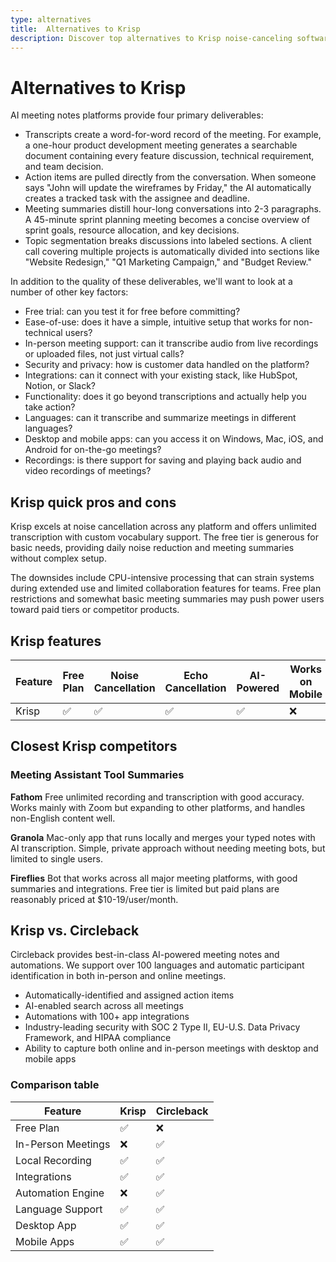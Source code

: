 ```yaml
---
type: alternatives
title:  Alternatives to Krisp  
description: Discover top alternatives to Krisp noise-canceling software and compare features with Circleback to find the best audio enhancement solution for your needs.
---
```


# Alternatives to Krisp    
AI meeting notes platforms provide four primary deliverables:  
  
* Transcripts create a word-for-word record of the meeting. For example, a one-hour product development meeting generates a searchable document containing every feature discussion, technical requirement, and team decision.  
* Action items are pulled directly from the conversation. When someone says "John will update the wireframes by Friday," the AI automatically creates a tracked task with the assignee and deadline.  
* Meeting summaries distill hour-long conversations into 2-3 paragraphs. A 45-minute sprint planning meeting becomes a concise overview of sprint goals, resource allocation, and key decisions.  
* Topic segmentation breaks discussions into labeled sections. A client call covering multiple projects is automatically divided into sections like "Website Redesign," "Q1 Marketing Campaign," and "Budget Review."  
  
In addition to the quality of these deliverables, we'll want to look at a number of other key factors:  
  
* Free trial: can you test it for free before committing?  
* Ease-of-use: does it have a simple, intuitive setup that works for non-technical users?  
* In-person meeting support: can it transcribe audio from live recordings or uploaded files, not just virtual calls?  
* Security and privacy: how is customer data handled on the platform?  
* Integrations: can it connect with your existing stack, like HubSpot, Notion, or Slack?  
* Functionality: does it go beyond transcriptions and actually help you take action?  
* Languages: can it transcribe and summarize meetings in different languages?  
* Desktop and mobile apps: can you access it on Windows, Mac, iOS, and Android for on-the-go meetings?  
* Recordings: is there support for saving and playing back audio and video recordings of meetings?    
## Krisp quick pros and cons    
Krisp excels at noise cancellation across any platform and offers unlimited transcription with custom vocabulary support. The free tier is generous for basic needs, providing daily noise reduction and meeting summaries without complex setup.

The downsides include CPU-intensive processing that can strain systems during extended use and limited collaboration features for teams. Free plan restrictions and somewhat basic meeting summaries may push power users toward paid tiers or competitor products.  
## Krisp features    
| Feature            | Free Plan | Noise Cancellation | Echo Cancellation | AI-Powered | Works on Mobile | Works on Desktop | Multiple Languages | Mac Support | Windows Support |
|--------------------|-----------|--------------------|-------------------|------------|----------------|-----------------|-------------------|-------------|-----------------|
| Krisp              | ✅        | ✅                 | ✅                | ✅         | ❌             | ❌              | ✅                | ✅          | ✅              |  
## Closest Krisp competitors    
### Meeting Assistant Tool Summaries

**Fathom**
Free unlimited recording and transcription with good accuracy. Works mainly with Zoom but expanding to other platforms, and handles non-English content well.

**Granola**
Mac-only app that runs locally and merges your typed notes with AI transcription. Simple, private approach without needing meeting bots, but limited to single users.

**Fireflies**
Bot that works across all major meeting platforms, with good summaries and integrations. Free tier is limited but paid plans are reasonably priced at $10-19/user/month.  
## Krisp vs. Circleback  
Circleback provides best-in-class AI-powered meeting notes and automations. We support over 100 languages and automatic participant identification in both in-person and online meetings.  
  
* Automatically-identified and assigned action items  
* AI-enabled search across all meetings  
* Automations with 100+ app integrations  
* Industry-leading security with SOC 2 Type II, EU-U.S. Data Privacy Framework, and HIPAA compliance  
* Ability to capture both online and in-person meetings with desktop and mobile apps    
### Comparison table  
| Feature | Krisp | Circleback |
|---------|--------|------------|
| Free Plan | ✅ | ❌ |
| In-Person Meetings | ❌ | ✅ |
| Local Recording | ✅ | ✅ |
| Integrations | ✅ | ✅ |
| Automation Engine | ❌ | ✅ |
| Language Support | ✅ | ✅ |
| Desktop App | ✅ | ✅ |
| Mobile Apps | ✅ | ✅ |